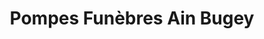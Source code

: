 ---
title: "Pompes Funèbres Ain Bugey"
url: /amberieu-en-bugey/pompes-funebres-ain-bugey/
shop: Bestattungen
---